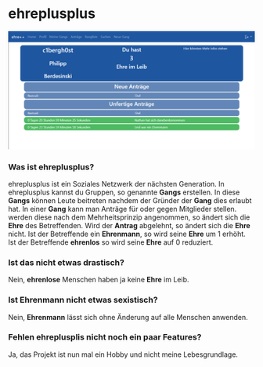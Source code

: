 # ehreplusplus
![alt text](https://github.com/C1bergh0st/ehreplusplus/blob/master/ehre.PNG)
### Was ist ehreplusplus?
ehreplusplus ist ein Soziales Netzwerk der nächsten Generation.
In ehreplusplus kannst du Gruppen, so genannte **Gangs** erstellen. In diese **Gangs** können Leute beitreten nachdem der Gründer der **Gang** dies erlaubt hat. 
In einer **Gang** kann man Anträge für oder gegen Mitglieder stellen. werden diese nach dem Mehrheitsprinzip angenommen, so ändert sich die **Ehre** des Betreffenden.
Wird der **Antrag** abgelehnt, so ändert sich die **Ehre** nicht.
Ist der Betreffende ein **Ehrenmann**, so wird seine **Ehre** um 1 erhöht.
Ist der Betreffende **ehrenlos** so wird seine **Ehre** auf 0 reduziert.

### Ist das nicht etwas drastisch?
Nein, **ehrenlose** Menschen haben ja keine **Ehre** im Leib.

### Ist Ehrenmann nicht etwas sexistisch?
Nein, **Ehrenmann** lässt sich ohne Änderung auf alle Menschen anwenden.

### Fehlen ehreplusplis nicht noch ein paar Features?
Ja, das Projekt ist nun mal ein Hobby und nicht meine Lebesgrundlage.

